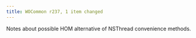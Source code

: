 ```yaml
---
title: WOCommon r237, 1 item changed
---
```


Notes about possible HOM alternative of NSThread convenience methods.
